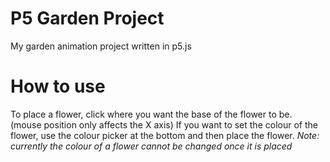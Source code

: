 # P5 Garden Project

My garden animation project written in p5.js




# How to use

To place a flower, click where you want the base of the flower to be. (mouse position only affects the X axis)
If you want to set the colour of the flower, use the colour picker at the bottom and then place the flower.
*Note: currently the colour of a flower cannot be changed once it is placed*

